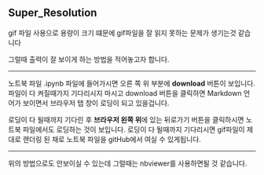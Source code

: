 ## Super_Resolution

gif 파일 사용으로 용량이 크기 떄문에 gif파일을 잘 읽지 못하는 문제가 생기는것 같습니다

그럴때 출력이 잘 보이게 하는 방법을 적어놓고자 합니다.

---

노트북 파일 .ipynb 파일에 들어가시면 오른 쪽 위 부분에 **download** 버튼이 보입니다.
파일이 다 켜질때가지 기다리시지 마시고 download 버튼을 클릭하면 Markdown 언어가 보이면서 브라우저 탭 창이 로딩이 되고 있을겁니다.

로딩이 다 될때까지 기다린 후 **브라우저 왼쪽 위**에 있는 뒤로가기 버튼을 클릭하시면 노트북 파일에서도 로딩하는 것이 보입니다.
로딩이 다 될때까지 기다리시면 gif파일이 제대로 랜더링 된 채로 노트북 파일을 gitHub에서 여실 수 있게됩니다.

---
위의 방법으로도 안보이실 수 있는데 그럴때는 nbviewer를 사용하면될 것 같습니다.
